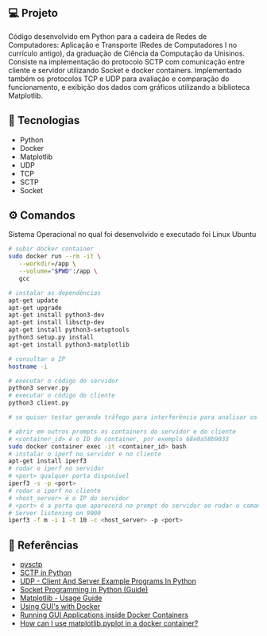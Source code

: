 ## 💻 Projeto

Código desenvolvido em Python para a cadeira de Redes de Computadores: Aplicação e Transporte (Redes de Computadores I no currículo antigo), da graduação de Ciência da Computação da Unisinos. Consiste na implementação do protocolo SCTP com comunicação entre cliente e servidor utilizando Socket e docker containers. Implementado também os protocolos TCP e UDP para avaliação e comparação do funcionamento, e exibição dos dados com gráficos utilizando a biblioteca Matplotlib.

## 🚀 Tecnologias

- Python
- Docker
- Matplotlib
- UDP
- TCP
- SCTP
- Socket

## ⚙ Comandos

Sistema Operacional no qual foi desenvolvido e executado foi Linux Ubuntu

```bash
# subir docker container
sudo docker run --rm -it \
   --workdir=/app \
   --volume="$PWD":/app \
   gcc
```

```bash
# instalar as dependências
apt-get update
apt-get upgrade
apt-get install python3-dev
apt-get install libsctp-dev
apt-get install python3-setuptools
python3 setup.py install
apt-get install python3-matplotlib
```

```bash
# consultar o IP
hostname -i
```

```bash
# executar o código do servidor
python3 server.py
# executar o código do cliente
python3 client.py
```

```bash
# se quiser testar gerando tráfego para interferência para analisar os comportamentos

# abrir em outros prompts os containers do servidor e do cliente
# <container_id> é o ID do container, por exemplo 68e0a58b9033
sudo docker container exec -it <container_id> bash
# instalar o iperf no servidor e no cliente
apt-get install iperf3
# rodar o iperf no servidor
# <port> qualquer porta disponível
iperf3 -s -p <port>
# rodar o iperf no cliente
# <host_server> é o IP do servidor
# <port> é a porta que aparecerá no prompt do servidor ao rodar o comando anterior, exemplo:
# Server listening on 9000
iperf3 -f m -i 1 -t 10 -c <host_server> -p <port>
```

## 📖 Referências

- [pysctp](https://github.com/P1sec/pysctp)
- [SCTP in Python](https://nickvsnetworking.com/sctp-in-python/)
- [UDP - Client And Server Example Programs In Python](https://pythontic.com/modules/socket/udp-client-server-example)
- [Socket Programming in Python (Guide)](https://realpython.com/python-sockets/)
- [Matplotlib - Usage Guide](https://matplotlib.org/stable/tutorials/introductory/usage.html#sphx-glr-tutorials-introductory-usage-py)
- [Using GUI's with Docker](http://wiki.ros.org/docker/Tutorials/GUI)
- [Running GUI Applications inside Docker Containers](https://medium.com/@SaravSun/running-gui-applications-inside-docker-containers-83d65c0db110)
- [How can I use matplotlib.pyplot in a docker container?](https://stackoverflow.com/questions/46018102/how-can-i-use-matplotlib-pyplot-in-a-docker-container)